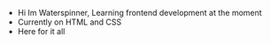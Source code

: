 - Hi Im Waterspinner, Learning frontend development at the moment
- Currently on HTML and CSS
- Here for it all
